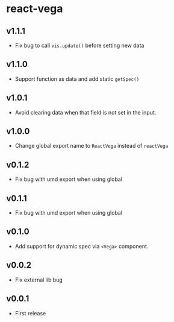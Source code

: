 # react-vega

## v1.1.1
- Fix bug to call `vis.update()` before setting new data

## v1.1.0
- Support function as data and add static `getSpec()`

## v1.0.1
- Avoid clearing data when that field is not set in the input.

## v1.0.0
- Change global export name to `ReactVega` instead of `reactVega`

## v0.1.2
- Fix bug with umd export when using global

## v0.1.1
- Fix bug with umd export when using global

## v0.1.0
- Add support for dynamic spec via `<Vega>` component.

## v0.0.2
- Fix external lib bug

## v0.0.1
- First release